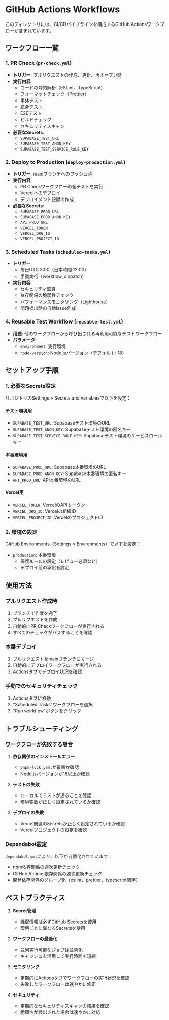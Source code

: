 # GitHub Actions Workflows

このディレクトリには、CI/CDパイプラインを構成するGitHub Actionsワークフローが含まれています。

## ワークフロー一覧

### 1. PR Check (`pr-check.yml`)

- **トリガー**: プルリクエストの作成、更新、再オープン時
- **実行内容**:
  - コードの静的解析（ESLint、TypeScript）
  - フォーマットチェック（Prettier）
  - 単体テスト
  - 統合テスト
  - E2Eテスト
  - ビルドチェック
  - セキュリティスキャン
- **必要なSecrets**:
  - `SUPABASE_TEST_URL`
  - `SUPABASE_TEST_ANON_KEY`
  - `SUPABASE_TEST_SERVICE_ROLE_KEY`

### 2. Deploy to Production (`deploy-production.yml`)

- **トリガー**: mainブランチへのプッシュ時
- **実行内容**:
  - PR Checkワークフローの全テストを実行
  - Vercelへのデプロイ
  - デプロイメント記録の作成
- **必要なSecrets**:
  - `SUPABASE_PROD_URL`
  - `SUPABASE_PROD_ANON_KEY`
  - `API_PROD_URL`
  - `VERCEL_TOKEN`
  - `VERCEL_ORG_ID`
  - `VERCEL_PROJECT_ID`

### 3. Scheduled Tasks (`scheduled-tasks.yml`)

- **トリガー**:
  - 毎日UTC 3:00（日本時間 12:00）
  - 手動実行（workflow_dispatch）
- **実行内容**:
  - セキュリティ監査
  - 依存関係の脆弱性チェック
  - パフォーマンスモニタリング（Lighthouse）
  - 問題検出時の自動Issue作成

### 4. Reusable Test Workflow (`reusable-test.yml`)

- **用途**: 他のワークフローから呼び出される再利用可能なテストワークフロー
- **パラメータ**:
  - `environment`: 実行環境
  - `node-version`: Node.jsバージョン（デフォルト: 18）

## セットアップ手順

### 1. 必要なSecrets設定

リポジトリのSettings > Secrets and variablesで以下を設定：

#### テスト環境用

- `SUPABASE_TEST_URL`: Supabaseテスト環境のURL
- `SUPABASE_TEST_ANON_KEY`: Supabaseテスト環境の匿名キー
- `SUPABASE_TEST_SERVICE_ROLE_KEY`: Supabaseテスト環境のサービスロールキー

#### 本番環境用

- `SUPABASE_PROD_URL`: Supabase本番環境のURL
- `SUPABASE_PROD_ANON_KEY`: Supabase本番環境の匿名キー
- `API_PROD_URL`: API本番環境のURL

#### Vercel用

- `VERCEL_TOKEN`: VercelのAPIトークン
- `VERCEL_ORG_ID`: Vercelの組織ID
- `VERCEL_PROJECT_ID`: VercelのプロジェクトID

### 2. 環境の設定

GitHub Environments（Settings > Environments）で以下を設定：

- `production`: 本番環境
  - 保護ルールの設定（レビュー必須など）
  - デプロイ前の承認者設定

## 使用方法

### プルリクエスト作成時

1. ブランチで作業を完了
2. プルリクエストを作成
3. 自動的にPR Checkワークフローが実行される
4. すべてのチェックがパスすることを確認

### 本番デプロイ

1. プルリクエストをmainブランチにマージ
2. 自動的にデプロイワークフローが実行される
3. Actionsタブでデプロイ状況を確認

### 手動でのセキュリティチェック

1. Actionsタブに移動
2. "Scheduled Tasks"ワークフローを選択
3. "Run workflow"ボタンをクリック

## トラブルシューティング

### ワークフローが失敗する場合

1. **依存関係のインストールエラー**

   - `pnpm-lock.yaml`が最新か確認
   - Node.jsバージョンが18以上か確認

2. **テストの失敗**

   - ローカルでテストが通ることを確認
   - 環境変数が正しく設定されているか確認

3. **デプロイの失敗**
   - Vercel関連のSecretsが正しく設定されているか確認
   - Vercelプロジェクトの設定を確認

### Dependabot設定

`dependabot.yml`により、以下が自動化されています：

- npm依存関係の週次更新チェック
- GitHub Actions依存関係の週次更新チェック
- 開発依存関係のグループ化（eslint、prettier、typescript関連）

## ベストプラクティス

1. **Secret管理**

   - 機密情報は必ずGitHub Secretsを使用
   - 環境ごとに異なるSecretsを使用

2. **ワークフローの最適化**

   - 並列実行可能なジョブは並列化
   - キャッシュを活用して実行時間を短縮

3. **モニタリング**

   - 定期的にActionsタブでワークフローの実行状況を確認
   - 失敗したワークフローは速やかに修正

4. **セキュリティ**
   - 定期的なセキュリティスキャンの結果を確認
   - 脆弱性が検出された場合は速やかに対応
